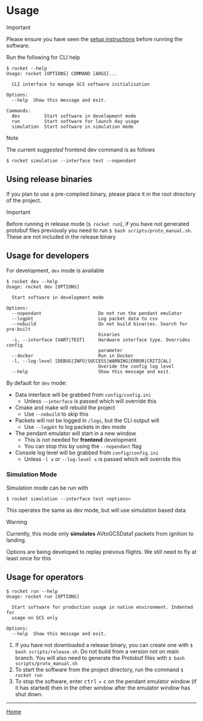 # Usage

> [!IMPORTANT]
> Please ensure you have seen the [setup instructions](setup.md) before running the software.

Run the following for CLI help

```terminal
$ rocket --help
Usage: rocket [OPTIONS] COMMAND [ARGS]...

  CLI interface to manage GCS software initialisation

Options:
  --help  Show this message and exit.

Commands:
  dev         Start software in development mode
  run         Start software for launch day usage
  simulation  Start software in simulation mode
```

> [!NOTE] 
> The current *suggested* frontend dev command is as follows
> ```
> $ rocket simulation --interface test --nopendant    
> ```

## Using release binaries

If you plan to use a pre-compiled binary, please place it in the root directory of the project.


> [!IMPORTANT]
> Before running in release mode (`$ rocket run`), if you have not generated protobuf files previously you need to run `$ bash scripts/proto_manual.sh`. These are not included in the release binary


## Usage for developers

For development, `dev` mode is available

```terminal
$ rocket dev --help                       
Usage: rocket dev [OPTIONS]

  Start software in development mode

Options:
  --nopendant                     Do not run the pendant emulator
  --logpkt                        Log packet data to csv
  --nobuild                       Do not build binaries. Search for pre-built
                                  binaries
  -i, --interface [UART|TEST]     Hardware interface type. Overrides config
                                  parameter
  --docker                        Run in Docker
  -l, --log-level [DEBUG|INFO|SUCCESS|WARNING|ERROR|CRITICAL]
                                  Overide the config log level
  --help                          Show this message and exit.
```

By default for `dev` mode: 
- Data interface will be grabbed from `config/config.ini`
  - Unless `--interface` is passed which will override this
- Cmake and make will rebuild the project
  - Use `--nobuild` to skip this
- Packets will not be logged in `/logs`, but the CLI output will
  - Use `--logpkt` to log packets in dev mode
- The pendant emulator will start in a new window
  - This is not needed for **frontend** development
  - You can stop this by using the `--nopendant` flag
- Console log level will be grabbed from `config/config.ini`
  - Unless `-l x` or `--log-level x` is passed which will override this

### Simulation Mode

Simulation mode can be run with 

```terminal
$ rocket simulation --interface test <options>
```

This operates the same as dev mode, but will use simulation based data 

> [!WARNING]
> Currently, this mode only **simulates** AVtoGCSData1 packets from ignition to landing.
> 
> Options are being developed to replay preivous flights. We still need to fly at least once for this

## Usage for operators

```terminal
$ rocket run --help
Usage: rocket run [OPTIONS]

  Start software for production usage in native environment. Indented for
  usage on GCS only

Options:
  --help  Show this message and exit.
```

1. If you have not downloaded a release binary, you can create one with `$ bash scripts/release.sh`. Do not build from a version not on main branch. You will also need to generate the Protobuf files with `$ bash scripts/proto_manual.sh`
2. To start the software from the project directory, run the command `$ rocket run`
3. To stop the software, enter <kbd>ctrl</kbd> + <kbd>c</kbd> on the pendant emulator window (if it has started) then in the other window after the emulator window has shut down. 
 
---

[Home](../README.md)

